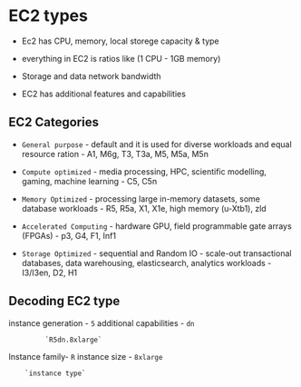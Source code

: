 # EC2 types

* Ec2 has CPU, memory, local storege capacity & type

* everything in EC2 is ratios like (1 CPU - 1GB memory)

* Storage and data network bandwidth

* EC2 has additional features and capabilities

## EC2 Categories

* `General purpose` - default and it is used for diverse workloads and equal resource ration - A1, M6g, T3, T3a, M5, M5a, M5n

* `Compute optimized` - media processing, HPC, scientific modelling, gaming, machine learning - C5, C5n 

* `Memory Optimized` - processing large in-memory datasets, some database workloads - R5, R5a, X1, X1e, high memory (u-Xtb1), zld

* `Accelerated Computing` - hardware GPU, field programmable gate arrays (FPGAs) - p3, G4, F1, Inf1

* `Storage Optimized` - sequential and Random IO - scale-out transactional databases, data warehousing, elasticsearch, analytics workloads - I3/I3en, D2, H1

## Decoding EC2 type

instance generation - `5` additional capabilities - `dn`

             `R5dn.8xlarge`

Instance family- `R`  instance size - `8xlarge`

        `instance type`